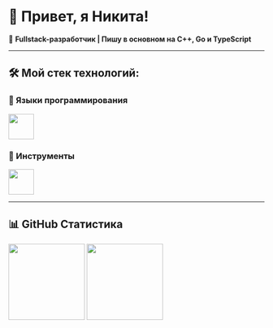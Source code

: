 # 👋 Привет, я Никита!  

🚀 **Fullstack-разработчик | Пишу в основном на C++, Go и TypeScript**  

---

## 🛠️ Мой стек технологий:


### 🔹 Языки программирования  
<p align="left">
  <img src="https://skillicons.dev/icons?i=cpp,c,go,fortran,,rust" height="50">
</p>

### 🔹 Инструменты
<p align="left">
  <img src="https://skillicons.dev/icons?i=git,docker,linux,arch,mongodb,bash,mysql,neovim,notion,vscode,visualstudio," height="50">
</p>

---

## 📊 GitHub Статистика
<p align="left">
  <img src="https://github-readme-stats.vercel.app/api?username=nikita&show_icons=true&theme=radical" height="150">
  <img src="https://github-readme-stats.vercel.app/api/top-langs/?username=nikita&layout=compact&theme=radical" height="150">
</p>
